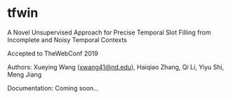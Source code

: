 # tfwin
A Novel Unsupervised Approach for Precise Temporal Slot Filling from Incomplete and Noisy Temporal Contexts

Accepted to TheWebConf 2019

Authors: Xueying Wang (xwang41@nd.edu), Haiqiao Zhang, Qi Li, Yiyu Shi, Meng Jiang

Documentation: Coming soon...

